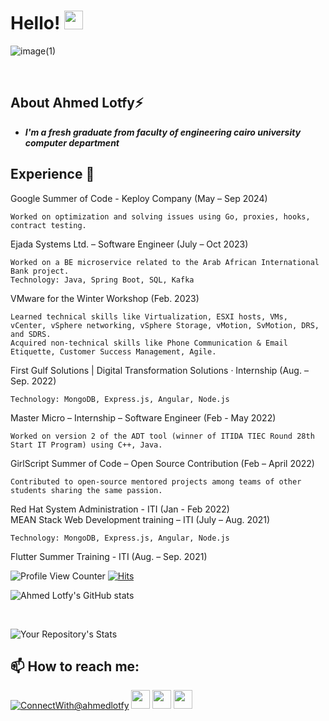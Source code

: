 
# Hello! <img src="https://raw.githubusercontent.com/MartinHeinz/MartinHeinz/master/wave.gif" width="30px">


![image(1)](https://github.com/user-attachments/assets/dc1a1ea4-5970-4928-9e08-e6b84567fb5a)



<br>

<h2>About Ahmed Lotfy⚡</h2>
<ul>
 <li><strong><em>I'm a fresh graduate from faculty of engineering cairo university computer department</em></strong></li>

</ul>
<h2>Experience 💼</h2> 
Google Summer of Code - Keploy Company (May – Sep 2024)


    Worked on optimization and solving issues using Go, proxies, hooks, contract testing.

Ejada Systems Ltd. – Software Engineer (July – Oct 2023)

    Worked on a BE microservice related to the Arab African International Bank project.
    Technology: Java, Spring Boot, SQL, Kafka

VMware for the Winter Workshop (Feb. 2023)

    Learned technical skills like Virtualization, ESXI hosts, VMs, vCenter, vSphere networking, vSphere Storage, vMotion, SvMotion, DRS, and SDRS.
    Acquired non-technical skills like Phone Communication & Email Etiquette, Customer Success Management, Agile.

First Gulf Solutions | Digital Transformation Solutions · Internship (Aug. – Sep. 2022)

    Technology: MongoDB, Express.js, Angular, Node.js

Master Micro – Internship – Software Engineer (Feb - May 2022)

    Worked on version 2 of the ADT tool (winner of ITIDA TIEC Round 28th Start IT Program) using C++, Java.

GirlScript Summer of Code – Open Source Contribution (Feb – April 2022)

    Contributed to open-source mentored projects among teams of other students sharing the same passion.

Red Hat System Administration - ITI (Jan - Feb 2022) <br>
MEAN Stack Web Development training – ITI (July – Aug. 2021)

    Technology: MongoDB, Express.js, Angular, Node.js

Flutter Summer Training - ITI (Aug. – Sep. 2021)
<br>
<!-- your profile view counter here -->

![Profile View Counter](https://komarev.com/ghpvc/?username=AhmedLotfy02)
[![Hits](https://hits.seeyoufarm.com/api/count/incr/badge.svg?url=https%3A%2F%2Fgithub.com%2FAhmedLotfy02%2Fhit-counter&count_bg=%2379C83D&title_bg=%23555555&icon=&icon_color=%23E7E7E7&title=hits&edge_flat=false)](https://hits.seeyoufarm.com)
  
  <!-- profile stats here just change username to yours -->


 ![Ahmed Lotfy's GitHub stats](https://github-readme-stats.vercel.app/api?username=AhmedLotfy02&count_private=true)

  
<br>

![Your Repository's Stats](https://github-readme-stats.vercel.app/api/top-langs/?username=AhmedLotfy02&count_private=true&theme=novatorem)



<h2>📫 How to reach me:</h2>
<!-- put your social media's account links here -->

<a href="https://mail.google.com/mail/u/?authuser=ahmadlotfygamersfield@gmail.com">![ConnectWith@ahmedlotfy](https://img.shields.io/badge/Gmail-D14836?style=for-the-badge&logo=gmail&logoColor=white)</a> 
<a href="https://twitter.com/Ahmed_Lotfy0"><img height="30" src="https://img.shields.io/badge/twitter-%231DA1F2.svg?&style=for-the-badge&logo=twitter&logoColor=white" /></a>
<a href="https://www.linkedin.com/in/ahmed-lotfy-5030a917a/"><img height="30" src="https://img.shields.io/badge/linkedin-blue.svg?&style=for-the-badge&logo=linkedin&logoColor=white" /></a>
<a href="https://www.facebook.com/ahmad.lotfy.718"><img height="30" src="https://img.shields.io/badge/Facebook-1877F2?style=for-the-badge&logo=facebook&logoColor=white" /></a>
<br>


</p>
<br>

